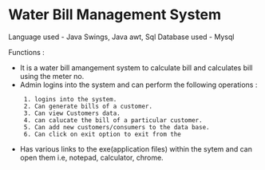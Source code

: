 <h1> Water Bill Management System</h1>

Language used - Java Swings, Java awt, Sql
Database used - Mysql

Functions :

<ul>
  <li>It is a water bill amangement system to calculate bill and calculates bill using the meter no.</li>
   <li>Admin logins into the system and can perform the following operations :
     
     1. logins into the system.
     2. Can generate bills of a customer.
     3. Can view Customers data.
     4. can calucate the bill of a particular customer.
     5. Can add new customers/consumers to the data base.
     6. Can click on exit option to exit from the 
   </li>
   
   <li>Has various links to the exe(application files) within the sytem and can open them i.e, notepad, calculator, chrome.</li>
   
</ul>
